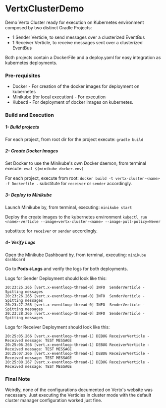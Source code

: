 # VertxClusterDemo
Demo Vertx Cluster ready for execution on Kubernetes environment composed by two distinct Gradle Projects:

- 1 Sender Verticle, to send messages over a clusterized EventBus
- 1 Receiver Verticle, to receive messages sent over a clusterized EventBus

Both projects contain a DockerFile and a deploy.yaml for easy integration as kubernetes deployments.



### Pre-requisites
- Docker - For creation of the docker images for deployment on kubernetes
- Minikube (for local execution) - For execution
- Kubectl - For deployment of docker images on kubernetes.


### Build and Execution

##### 1- Build projects
For each project, from root dir for the project execute:
```gradle build```
##### 2- Create Docker Images

Set Docker to use the Minikube's own Docker daemon, from terminal execute:
```eval $(minikube docker-env)```

For each project, execute from root:
```docker build -t vertx-cluster-<name> -f Dockerfile .```
substitute <name> for ```receiver``` or ```sender``` accordingly.

##### 3- Deploy to Minikube 
Launch Minikube by, from terminal, executing:
```minikube start```

Deploy the create images to the kubernetes environment
```kubectl run <name>-verticle --image=vertx-cluster-<name> --image-pull-policy=Never```

substitute <name> for ```receiver``` or ```sender``` accordingly. 

##### 4- Verify Logs

Open the Minikube Dashboard by, from terminal, executing:
```minikube dashboard```

Go to **Pods->Logs** and verify the logs for both deployments.

Logs for Sender Deployment should look like this:
```
20:23:25.265 [vert.x-eventloop-thread-0] INFO  SenderVerticle - Spitting messages
20:23:26.265 [vert.x-eventloop-thread-0] INFO  SenderVerticle - Spitting messages
20:23:27.265 [vert.x-eventloop-thread-0] INFO  SenderVerticle - Spitting messages
20:23:28.265 [vert.x-eventloop-thread-0] INFO  SenderVerticle - Spitting messages
```
Logs for Receiver Deployment should look like this:

```
20:25:05.266 [vert.x-eventloop-thread-1] DEBUG ReceiverVerticle - Received message: TEST MESSAGE 
20:25:06.266 [vert.x-eventloop-thread-1] DEBUG ReceiverVerticle - Received message: TEST MESSAGE 
20:25:07.266 [vert.x-eventloop-thread-1] DEBUG ReceiverVerticle - Received message: TEST MESSAGE 
20:25:08.267 [vert.x-eventloop-thread-1] DEBUG ReceiverVerticle - Received message: TEST MESSAGE 
```

### Final Note
Weirdly, none of the configurations documented on Vertx's website was necessary.
Just executing the Verticles in cluster mode with the default cluster manager configuration worked just fine.







